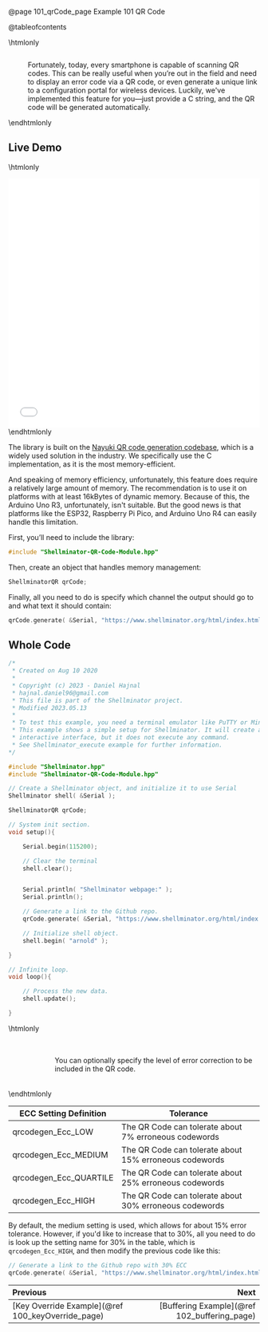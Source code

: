 @page 101_qrCode_page Example 101 QR Code

@tableofcontents

\htmlonly
<div style="display:flex; align-items: center;">
    <div style="width:100px; height:100px; margin-right: 20px;">
        <lottie-player src="Light-bulb.json" background="transparent" speed="1" style="width: 100%; height: 100%;" direction="1" playMode="normal" loop autoplay></lottie-player>
    </div>
    <div>
        <p>Fortunately, today, every smartphone is capable of scanning QR codes. This can be really useful when you’re out in the field and need to display an error code via a QR code,
        or even generate a unique link to a configuration portal for wireless devices. Luckily, we've implemented this feature for you—just provide a C string, and the QR code will be
        generated automatically.
        </p>
    </div>
</div>
\endhtmlonly

## Live Demo

\htmlonly
<iframe id="demoFrame" src="webExamples/101_qrCode.html" style="height:500px;width:100%;border:none;display:block;"></iframe>
\endhtmlonly

The library is built on the [Nayuki QR code generation codebase](https://www.nayuki.io/page/qr-code-generator-library#c), which is a widely used solution in the industry.
We specifically use the C implementation, as it is the most memory-efficient.

And speaking of memory efficiency, unfortunately, this feature does require a relatively large amount of memory. The recommendation is to use it on platforms with at least 16kBytes of dynamic memory. Because of this, the Arduino Uno R3, unfortunately, isn't suitable. But the good news is that platforms like the ESP32, Raspberry Pi Pico, and Arduino Uno R4 can easily handle this limitation.

First, you’ll need to include the library:
```cpp
#include "Shellminator-QR-Code-Module.hpp"
```

Then, create an object that handles memory management:
```cpp
ShellminatorQR qrCode;
```

Finally, all you need to do is specify which channel the output should go to and what text it should contain:
```cpp
qrCode.generate( &Serial, "https://www.shellminator.org/html/index.html" );
```

## Whole Code

```cpp
/*
 * Created on Aug 10 2020
 *
 * Copyright (c) 2023 - Daniel Hajnal
 * hajnal.daniel96@gmail.com
 * This file is part of the Shellminator project.
 * Modified 2023.05.13
 *
 * To test this example, you need a terminal emulator like PuTTY or Minicom.
 * This example shows a simple setup for Shellminator. It will create an
 * interactive interface, but it does not execute any command.
 * See Shellminator_execute example for further information.
*/

#include "Shellminator.hpp"
#include "Shellminator-QR-Code-Module.hpp"

// Create a Shellminator object, and initialize it to use Serial
Shellminator shell( &Serial );

ShellminatorQR qrCode;

// System init section.
void setup(){

    Serial.begin(115200);

    // Clear the terminal
    shell.clear();


    Serial.println( "Shellminator webpage:" );
    Serial.println();

    // Generate a link to the Github repo.
    qrCode.generate( &Serial, "https://www.shellminator.org/html/index.html" );

    // Initialize shell object.
    shell.begin( "arnold" );

}

// Infinite loop.
void loop(){

    // Process the new data.
    shell.update();

}
```

\htmlonly
<div style="display:flex; align-items: center;">
    <div style="width:100px; height:100px; margin-right: 20px;">
        <lottie-player src="Light-bulb.json" background="transparent" speed="1" style="width: 100%; height: 100%;" direction="1" playMode="normal" loop autoplay></lottie-player>
    </div>
    <div>
        <p>You can optionally specify the level of error correction to be included in the QR code.
        </p>
    </div>
</div>
\endhtmlonly

| ECC Setting Definition | Tolerance                                              |
| ---------------------- | ------------------------------------------------------ |
| qrcodegen_Ecc_LOW      | The QR Code can tolerate about  7% erroneous codewords |
| qrcodegen_Ecc_MEDIUM   | The QR Code can tolerate about 15% erroneous codewords |
| qrcodegen_Ecc_QUARTILE | The QR Code can tolerate about 25% erroneous codewords |
| qrcodegen_Ecc_HIGH     | The QR Code can tolerate about 30% erroneous codewords |

By default, the medium setting is used, which allows for about 15% error tolerance. However, if you'd like to increase that to 30%, all you need to do is look up the setting name for 30% in the table, which is `qrcodegen_Ecc_HIGH`, and then modify the previous code like this:

```cpp
// Generate a link to the Github repo with 30% ECC
qrCode.generate( &Serial, "https://www.shellminator.org/html/index.html", qrcodegen_Ecc_HIGH );
```

<div class="section_buttons">
 
| Previous          |                         Next |
|:------------------|-----------------------------:|
|[Key Override Example](@ref 100_keyOverride_page) | [Buffering Example](@ref 102_buffering_page) |
 
</div>